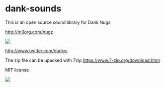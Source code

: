 # dank-sounds

This is an open source sound library for Dank Nugs

http://m3org.com/nugz

![](https://i.imgur.com/kLL9SW3.png)

http://www.twitter.com/dankvr

The zip file can be upacked with 7zip https://www.7-zip.org/download.html

MIT license

![](https://i.imgur.com/zHdlxdT.png)
